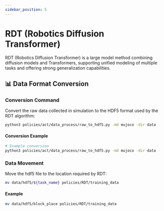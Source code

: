 ```yaml
---
sidebar_position: 5
---
```


# RDT (Robotics Diffusion Transformer)

RDT (Robotics Diffusion Transformer) is a large model method combining diffusion models and Transformers, supporting unified modeling of multiple tasks and offering strong generalization capabilities.

## 📊 Data Format Conversion

### Conversion Command

Convert the raw data collected in simulation to the HDF5 format used by the RDT algorithm:

```bash
python3 policies/act/data_process/raw_to_hdf5.py -md mujoco -dir data -tn ${task_name} -vn ${video_names}
```

#### Conversion Example

```bash
# Example conversion
python3 policies/act/data_process/raw_to_hdf5.py -md mujoco -dir data -tn block_place -vn cam_0 cam_1
```

### Data Movement

Move the hdf5 file to the location required by RDT:

```bash
mv data/hdf5/${task_name} policies/RDT/training_data
```

#### Example

```bash
mv data/hdf5/block_place policies/RDT/training_data
```
